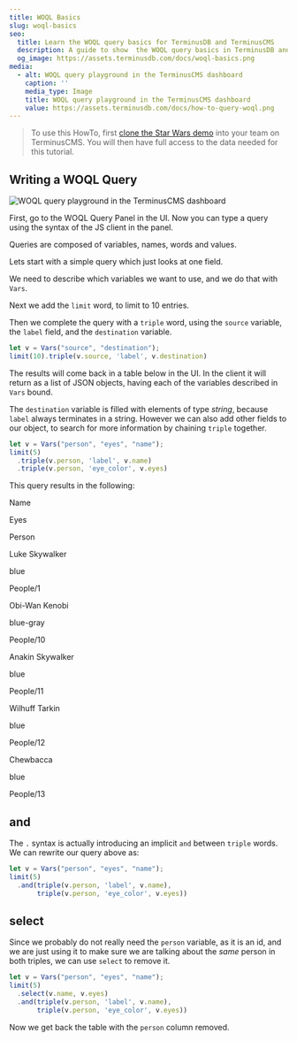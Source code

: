 ```yaml
---
title: WOQL Basics
slug: woql-basics
seo:
  title: Learn the WOQL query basics for TerminusDB and TerminusCMS
  description: A guide to show  the WOQL query basics in TerminusDB and TerminusCMS.
  og_image: https://assets.terminusdb.com/docs/woql-basics.png
media:
  - alt: WOQL query playground in the TerminusCMS dashboard
    caption: ''
    media_type: Image
    title: WOQL query playground in the TerminusCMS dashboard
    value: https://assets.terminusdb.com/docs/how-to-query-woql.png
---
```


> To use this HowTo, first [clone the Star Wars demo](/docs/clone-a-demo-terminuscms-project/) into your team on TerminusCMS. You will then have full access to the data needed for this tutorial.

## Writing a WOQL Query

![WOQL query playground in the TerminusCMS dashboard](https://assets.terminusdb.com/docs/how-to-query-woql.png)

First, go to the WOQL Query Panel in the UI. Now you can type a query using the syntax of the JS client in the panel.

Queries are composed of variables, names, words and values.

Lets start with a simple query which just looks at one field.

We need to describe which variables we want to use, and we do that with `Vars`.

Next we add the `limit` word, to limit to 10 entries.

Then we complete the query with a `triple` word, using the `source` variable, the `label` field, and the `destination` variable.

```javascript
let v = Vars("source", "destination");
limit(10).triple(v.source, 'label', v.destination)
```

The results will come back in a table below in the UI. In the client it will return as a list of JSON objects, having each of the variables described in `Vars` bound.

The `destination` variable is filled with elements of type _string_, because `label` always terminates in a string. However we can also add other fields to our object, to search for more information by chaining `triple` together.

```javascript
let v = Vars("person", "eyes", "name");
limit(5)
  .triple(v.person, 'label', v.name)
  .triple(v.person, 'eye_color', v.eyes)
```

This query results in the following:

Name

Eyes

Person

Luke Skywalker

blue

People/1

Obi-Wan Kenobi

blue-gray

People/10

Anakin Skywalker

blue

People/11

Wilhuff Tarkin

blue

People/12

Chewbacca

blue

People/13

## and

The `.` syntax is actually introducing an implicit `and` between `triple` words. We can rewrite our query above as:

```javascript
let v = Vars("person", "eyes", "name");
limit(5)
  .and(triple(v.person, 'label', v.name),
       triple(v.person, 'eye_color', v.eyes))
```

## select

Since we probably do not really need the `person` variable, as it is an id, and we are just using it to make sure we are talking about the _same_ person in both triples, we can use `select` to remove it.

```javascript
let v = Vars("person", "eyes", "name");
limit(5)
  .select(v.name, v.eyes)
  .and(triple(v.person, 'label', v.name),
       triple(v.person, 'eye_color', v.eyes))
```

Now we get back the table with the `person` column removed.
